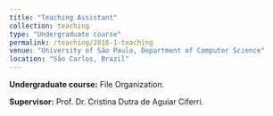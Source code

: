 ```yaml
---
title: "Teaching Assistant"
collection: teaching
type: "Undergraduate course"
permalink: /teaching/2018-1-teaching
venue: "University of São Paulo, Department of Computer Science"
location: "São Carlos, Brazil"
---
```


**Undergraduate course:** File Organization.

**Supervisor:** Prof. Dr. Cristina Dutra de Aguiar Ciferri.